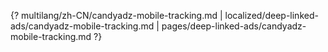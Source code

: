 {? multilang/zh-CN/candyadz-mobile-tracking.md | localized/deep-linked-ads/candyadz-mobile-tracking.md | pages/deep-linked-ads/candyadz-mobile-tracking.md ?}
